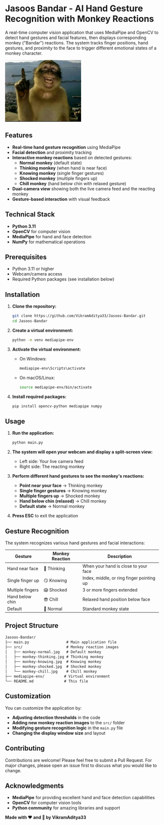# Jasoos Bandar - AI Hand Gesture Recognition with Monkey Reactions

A real-time computer vision application that uses MediaPipe and OpenCV to detect hand gestures and facial features, then displays corresponding monkey ("Bandar") reactions. The system tracks finger positions, hand gestures, and proximity to the face to trigger different emotional states of a monkey character.

![Knowing Monkey](src/monkey-knowing.jpg)

## Features

- **Real-time hand gesture recognition** using MediaPipe
- **Facial detection** and proximity tracking
- **Interactive monkey reactions** based on detected gestures:
  -  **Normal monkey** (default state)
  -  **Thinking monkey** (when hand is near face)
  -  **Knowing monkey** (single finger gestures)
  -  **Shocked monkey** (multiple fingers up)
  -  **Chill monkey** (hand below chin with relaxed gesture)
- **Dual-camera view** showing both the live camera feed and the reacting monkey
- **Gesture-based interaction** with visual feedback

## Technical Stack

- **Python 3.11**
- **OpenCV** for computer vision
- **MediaPipe** for hand and face detection
- **NumPy** for mathematical operations

## Prerequisites

- Python 3.11 or higher
- Webcam/camera access
- Required Python packages (see installation below)

## Installation

1. **Clone the repository:**
   ```bash
   git clone https://github.com/VikramAditya33/Jasoos-Bandar.git
   cd Jasoos-Bandar
   ```

2. **Create a virtual environment:**
   ```bash
   python -m venv mediapipe-env
   ```

3. **Activate the virtual environment:**
   - On Windows:
     ```bash
     mediapipe-env\Scripts\activate
     ```
   - On macOS/Linux:
     ```bash
     source mediapipe-env/bin/activate
     ```

4. **Install required packages:**
   ```bash
   pip install opencv-python mediapipe numpy
   ```

## Usage

1. **Run the application:**
   ```bash
   python main.py
   ```

2. **The system will open your webcam and display a split-screen view:**
   - Left side: Your live camera feed
   - Right side: The reacting monkey

3. **Perform different hand gestures to see the monkey's reactions:**
   - **Point near your face** → Thinking monkey
   - **Single finger gestures** → Knowing monkey
   - **Multiple fingers up** → Shocked monkey
   - **Hand below chin (relaxed)** → Chill monkey
   - **Default state** → Normal monkey

4. **Press ESC** to exit the application

## Gesture Recognition

The system recognizes various hand gestures and facial interactions:

| Gesture | Monkey Reaction | Description |
|---------|----------------|-------------|
| Hand near face | 🤔 Thinking | When your hand is close to your face |
| Single finger up | 😏 Knowing | Index, middle, or ring finger pointing up |
| Multiple fingers | 😱 Shocked | 3 or more fingers extended |
| Hand below chin | 😎 Chill | Relaxed hand position below face |
| Default | 🐒 Normal | Standard monkey state |

## Project Structure

```
Jasoos-Bandar/
├── main.py                 # Main application file
├── src/                    # Monkey reaction images
│   ├── monkey-normal.jpg   # Default monkey
│   ├── monkey-thinking.jpg # Thinking monkey
│   ├── monkey-knowing.jpg  # Knowing monkey
│   ├── monkey-shocked.jpg  # Shocked monkey
│   └── monkey-chill.jpg    # Chill monkey
├── mediapipe-env/         # Virtual environment
└── README.md              # This file
```

## Customization

You can customize the application by:

- **Adjusting detection thresholds** in the code
- **Adding new monkey reaction images** to the `src/` folder
- **Modifying gesture recognition logic** in the `main.py` file
- **Changing the display window size** and layout

## Contributing

Contributions are welcome! Please feel free to submit a Pull Request. For major changes, please open an issue first to discuss what you would like to change.

## Acknowledgments

- **MediaPipe** for providing excellent hand and face detection capabilities
- **OpenCV** for computer vision tools
- **Python community** for amazing libraries and support

**Made with ❤️ and 🐒 by VikramAditya33**
